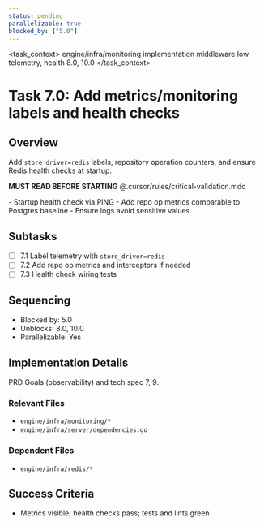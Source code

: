 ```yaml
---
status: pending
parallelizable: true
blocked_by: ["5.0"]
---
```


<task_context>
<domain>engine/infra/monitoring</domain>
<type>implementation</type>
<scope>middleware</scope>
<complexity>low</complexity>
<dependencies>telemetry, health</dependencies>
<unblocks>8.0, 10.0</unblocks>
</task_context>

# Task 7.0: Add metrics/monitoring labels and health checks

## Overview

Add `store_driver=redis` labels, repository operation counters, and ensure Redis health checks at startup.

<import>**MUST READ BEFORE STARTING** @.cursor/rules/critical-validation.mdc</import>

<requirements>
- Startup health check via PING
- Add repo op metrics comparable to Postgres baseline
- Ensure logs avoid sensitive values
</requirements>

## Subtasks

- [ ] 7.1 Label telemetry with `store_driver=redis`
- [ ] 7.2 Add repo op metrics and interceptors if needed
- [ ] 7.3 Health check wiring tests

## Sequencing

- Blocked by: 5.0
- Unblocks: 8.0, 10.0
- Parallelizable: Yes

## Implementation Details

PRD Goals (observability) and tech spec 7, 9.

### Relevant Files

- `engine/infra/monitoring/*`
- `engine/infra/server/dependencies.go`

### Dependent Files

- `engine/infra/redis/*`

## Success Criteria

- Metrics visible; health checks pass; tests and lints green
